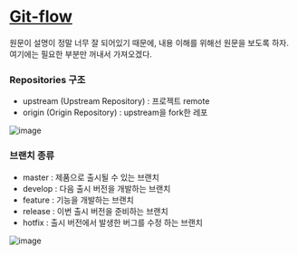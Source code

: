 # [Git-flow](http://woowabros.github.io/experience/2017/10/30/baemin-mobile-git-branch-strategy.html)

원문이 설명이 정말 너무 잘 되어있기 때문에, 내용 이해를 위해선 원문을 보도록 하자. 여기에는 필요한 부분만 꺼내서 가져오겠다.



### Repositories 구조

- upstream (Upstream Repository) : 프로젝트 remote
- origin (Origin Repository) : upstream을 fork한 레포

![image](https://user-images.githubusercontent.com/40619551/68527652-9450f780-032c-11ea-81ee-b2fa6fd2914f.png)



### 브랜치 종류

- master : 제품으로 출시될 수 있는 브랜치
- develop : 다음 출시 버전을 개발하는 브랜치
- feature : 기능을 개발하는 브랜치
- release : 이번 출시 버전을 준비하는 브랜치
- hotfix : 출시 버전에서 발생한 버그를 수정 하는 브랜치

![image](https://user-images.githubusercontent.com/40619551/68527668-dbd78380-032c-11ea-9903-4422cc19b0e6.png)


